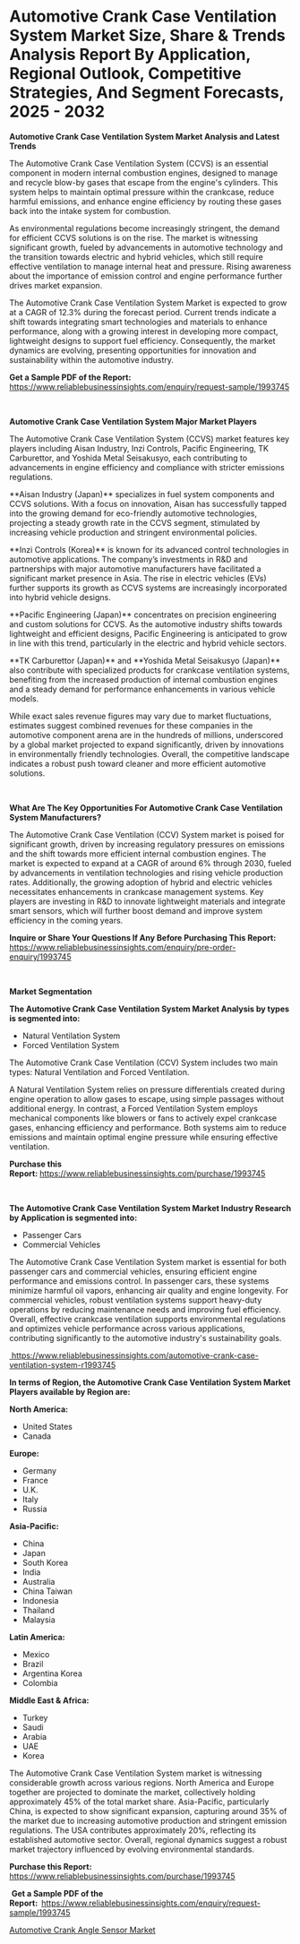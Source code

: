 <p><h1>Automotive Crank Case Ventilation System Market Size, Share & Trends Analysis Report By Application, Regional Outlook, Competitive Strategies, And Segment Forecasts, 2025 - 2032</h1></p><p><strong>Automotive Crank Case Ventilation System Market Analysis and Latest Trends</strong></p>
<p><p>The Automotive Crank Case Ventilation System (CCVS) is an essential component in modern internal combustion engines, designed to manage and recycle blow-by gases that escape from the engine's cylinders. This system helps to maintain optimal pressure within the crankcase, reduce harmful emissions, and enhance engine efficiency by routing these gases back into the intake system for combustion. </p><p>As environmental regulations become increasingly stringent, the demand for efficient CCVS solutions is on the rise. The market is witnessing significant growth, fueled by advancements in automotive technology and the transition towards electric and hybrid vehicles, which still require effective ventilation to manage internal heat and pressure. Rising awareness about the importance of emission control and engine performance further drives market expansion.</p><p>The Automotive Crank Case Ventilation System Market is expected to grow at a CAGR of 12.3% during the forecast period. Current trends indicate a shift towards integrating smart technologies and materials to enhance performance, along with a growing interest in developing more compact, lightweight designs to support fuel efficiency. Consequently, the market dynamics are evolving, presenting opportunities for innovation and sustainability within the automotive industry.</p></p>
<p><strong>Get a Sample PDF of the Report:&nbsp;</strong> <a href="https://www.reliablebusinessinsights.com/enquiry/request-sample/1993745?utm_campaign=1121&utm_medium=2&utm_source=Github&utm_content=ia&utm_term=15012025&utm_id=automotive-crank-case-ventilation-system">https://www.reliablebusinessinsights.com/enquiry/request-sample/1993745</a></p>
<p>&nbsp;</p>
<p><strong>Automotive Crank Case Ventilation System Major Market Players</strong></p>
<p><p>The Automotive Crank Case Ventilation System (CCVS) market features key players including Aisan Industry, Inzi Controls, Pacific Engineering, TK Carburettor, and Yoshida Metal Seisakusyo, each contributing to advancements in engine efficiency and compliance with stricter emissions regulations.</p><p>**Aisan Industry (Japan)** specializes in fuel system components and CCVS solutions. With a focus on innovation, Aisan has successfully tapped into the growing demand for eco-friendly automotive technologies, projecting a steady growth rate in the CCVS segment, stimulated by increasing vehicle production and stringent environmental policies.</p><p>**Inzi Controls (Korea)** is known for its advanced control technologies in automotive applications. The company’s investments in R&D and partnerships with major automotive manufacturers have facilitated a significant market presence in Asia. The rise in electric vehicles (EVs) further supports its growth as CCVS systems are increasingly incorporated into hybrid vehicle designs.</p><p>**Pacific Engineering (Japan)** concentrates on precision engineering and custom solutions for CCVS. As the automotive industry shifts towards lightweight and efficient designs, Pacific Engineering is anticipated to grow in line with this trend, particularly in the electric and hybrid vehicle sectors.</p><p>**TK Carburettor (Japan)** and **Yoshida Metal Seisakusyo (Japan)** also contribute with specialized products for crankcase ventilation systems, benefiting from the increased production of internal combustion engines and a steady demand for performance enhancements in various vehicle models.</p><p>While exact sales revenue figures may vary due to market fluctuations, estimates suggest combined revenues for these companies in the automotive component arena are in the hundreds of millions, underscored by a global market projected to expand significantly, driven by innovations in environmentally friendly technologies. Overall, the competitive landscape indicates a robust push toward cleaner and more efficient automotive solutions.</p></p>
<p>&nbsp;</p>
<p><strong>What Are The Key Opportunities For Automotive Crank Case Ventilation System Manufacturers?</strong></p>
<p><p>The Automotive Crank Case Ventilation (CCV) System market is poised for significant growth, driven by increasing regulatory pressures on emissions and the shift towards more efficient internal combustion engines. The market is expected to expand at a CAGR of around 6% through 2030, fueled by advancements in ventilation technologies and rising vehicle production rates. Additionally, the growing adoption of hybrid and electric vehicles necessitates enhancements in crankcase management systems. Key players are investing in R&D to innovate lightweight materials and integrate smart sensors, which will further boost demand and improve system efficiency in the coming years.</p></p>
<p><strong>Inquire or Share Your Questions If Any Before Purchasing This Report:</strong> <a href="https://www.reliablebusinessinsights.com/enquiry/pre-order-enquiry/1993745?utm_campaign=1121&utm_medium=2&utm_source=Github&utm_content=ia&utm_term=15012025&utm_id=automotive-crank-case-ventilation-system">https://www.reliablebusinessinsights.com/enquiry/pre-order-enquiry/1993745</a></p>
<p>&nbsp;</p>
<p><strong>Market Segmentation</strong></p>
<p><strong>The Automotive Crank Case Ventilation System Market Analysis by types is segmented into:</strong></p>
<p><ul><li>Natural Ventilation System</li><li>Forced Ventilation System</li></ul></p>
<p><p>The Automotive Crank Case Ventilation (CCV) System includes two main types: Natural Ventilation and Forced Ventilation. </p><p>A Natural Ventilation System relies on pressure differentials created during engine operation to allow gases to escape, using simple passages without additional energy. In contrast, a Forced Ventilation System employs mechanical components like blowers or fans to actively expel crankcase gases, enhancing efficiency and performance. Both systems aim to reduce emissions and maintain optimal engine pressure while ensuring effective ventilation.</p></p>
<p><strong>Purchase this Report:&nbsp;</strong><a href="https://www.reliablebusinessinsights.com/purchase/1993745?utm_campaign=1121&utm_medium=2&utm_source=Github&utm_content=ia&utm_term=15012025&utm_id=automotive-crank-case-ventilation-system">https://www.reliablebusinessinsights.com/purchase/1993745</a></p>
<p>&nbsp;</p>
<p><strong>The Automotive Crank Case Ventilation System Market Industry Research by Application is segmented into:</strong></p>
<p><ul><li>Passenger Cars</li><li>Commercial Vehicles</li></ul></p>
<p><p>The Automotive Crank Case Ventilation System market is essential for both passenger cars and commercial vehicles, ensuring efficient engine performance and emissions control. In passenger cars, these systems minimize harmful oil vapors, enhancing air quality and engine longevity. For commercial vehicles, robust ventilation systems support heavy-duty operations by reducing maintenance needs and improving fuel efficiency. Overall, effective crankcase ventilation supports environmental regulations and optimizes vehicle performance across various applications, contributing significantly to the automotive industry's sustainability goals.</p></p>
<p><a href="https://www.reliablebusinessinsights.com/automotive-crank-case-ventilation-system-r1993745?utm_campaign=1121&utm_medium=2&utm_source=Github&utm_content=ia&utm_term=15012025&utm_id=automotive-crank-case-ventilation-system">&nbsp;https://www.reliablebusinessinsights.com/automotive-crank-case-ventilation-system-r1993745</a></p>
<p><strong>In terms of Region, the Automotive Crank Case Ventilation System Market Players available by Region are:</strong></p>
<p>
    <p> <strong> North America: </strong>
        <ul>
            <li>United States</li>
            <li>Canada</li>
        </ul>
        </p> 
    <p> <strong> Europe: </strong>
        <ul>
            <li>Germany</li>
            <li>France</li>
            <li>U.K.</li>
            <li>Italy</li>
            <li>Russia</li>
        </ul>
        </p> 
    <p> <strong> Asia-Pacific: </strong>
        <ul>
            <li>China</li>
            <li>Japan</li>
            <li>South Korea</li>
            <li>India</li>
            <li>Australia</li>
            <li>China Taiwan</li>
            <li>Indonesia</li>
            <li>Thailand</li>
            <li>Malaysia</li>
        </ul>
        </p> 
    <p> <strong> Latin America: </strong>
        <ul>
            <li>Mexico</li>
            <li>Brazil</li>
            <li>Argentina Korea</li>
            <li>Colombia</li>
        </ul>
        </p> 
    <p> <strong> Middle East & Africa: </strong>
        <ul>
            <li>Turkey</li>
            <li>Saudi</li>
            <li>Arabia</li>
            <li>UAE</li>
            <li>Korea</li>
        </ul>
    </p>
    </p>
<p><p>The Automotive Crank Case Ventilation System market is witnessing considerable growth across various regions. North America and Europe together are projected to dominate the market, collectively holding approximately 45% of the total market share. Asia-Pacific, particularly China, is expected to show significant expansion, capturing around 35% of the market due to increasing automotive production and stringent emission regulations. The USA contributes approximately 20%, reflecting its established automotive sector. Overall, regional dynamics suggest a robust market trajectory influenced by evolving environmental standards.</p></p>
<p><strong>Purchase this Report: </strong><a href="https://www.reliablebusinessinsights.com/purchase/1993745?utm_campaign=1121&utm_medium=2&utm_source=Github&utm_content=ia&utm_term=15012025&utm_id=automotive-crank-case-ventilation-system">https://www.reliablebusinessinsights.com/purchase/1993745</a></p>
<p>&nbsp;<strong>Get a Sample PDF of the Report:&nbsp;&nbsp;</strong><a href="https://www.reliablebusinessinsights.com/enquiry/request-sample/1993745?utm_campaign=1121&utm_medium=2&utm_source=Github&utm_content=ia&utm_term=15012025&utm_id=automotive-crank-case-ventilation-system">https://www.reliablebusinessinsights.com/enquiry/request-sample/1993745</a></p>
<p><strong></strong></p>
<p><p><a href="https://github.com/jaquelynhasenaue8/Market-Research-Report-List-1/blob/main/automotive-crank-angle-sensor-market.md?utm_campaign=1121&utm_medium=2&utm_source=Github&utm_content=ia&utm_term=15012025&utm_id=automotive-crank-case-ventilation-system">Automotive Crank Angle Sensor Market</a></p></p>